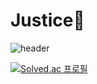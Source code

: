# Justice🌊

![header](https://capsule-render.vercel.app/api?type=waving&height=250&&color=0:87CEFA,100:6495ED&text=Hi,%20I'm%20Justice&section=header&reversal=false&textBg=false&animation=fadeIn&fontColor=00008B&fontAlign=50&fontAlignY=41)

[![Solved.ac
프로필](http://mazassumnida.wtf/api/v2/generate_badge?boj=justice_va)](https://solved.ac/justice_va)
